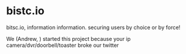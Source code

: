 # bistc.io
bitsc.io, information information. securing users by choice or by force!

  We (Andrew, ) started this project because your ip camera/dvr/doorbell/toaster broke our twitter
  
  
